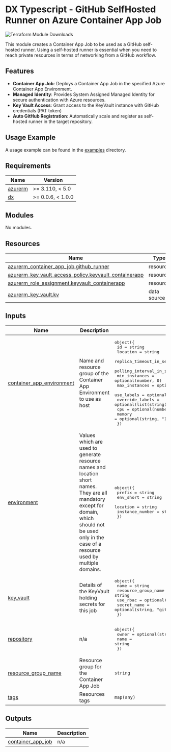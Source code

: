 # DX Typescript - GitHub SelfHosted Runner on Azure Container App Job

![Terraform Module Downloads](https://img.shields.io/terraform/module/dm/pagopa-dx/github-selfhosted-runner-on-container-app-jobs/azurerm?logo=terraform&label=downloads&cacheSeconds=5000&link=https%3A%2F%2Fregistry.terraform.io%2Fmodules%2Fpagopa-dx%2Fgithub-selfhosted-runner-on-container-app-jobs%2Fazurerm%2Flatest)

This module creates a Container App Job to be used as a GitHub self-hosted runner. Using a self-hosted runner is essential when you need to reach private resources in terms of networking from a GitHub workflow.

## Features

- **Container App Job**: Deploys a Container App Job in the specified Azure Container App Environment.
- **Managed Identity**: Provides System Assigned Managed Identity for secure authentication with Azure resources.
- **Key Vault Access**: Grant access to the KeyVault instance with GitHub credentials (PAT token)
- **Auto GitHub Registration**: Automatically scale and register as self-hosted runner in the target repository.

## Usage Example

A usage example can be found in the [examples](https://github.com/pagopa-dx/terraform-azurerm-azure-container-app/tree/main/examples/basic) directory.
<!-- markdownlint-disable -->
<!-- BEGIN_TF_DOCS -->
## Requirements

| Name | Version |
|------|---------|
| <a name="requirement_azurerm"></a> [azurerm](#requirement\_azurerm) | >= 3.110, < 5.0 |
| <a name="requirement_dx"></a> [dx](#requirement\_dx) | >= 0.0.6, < 1.0.0 |

## Modules

No modules.

## Resources

| Name | Type |
|------|------|
| [azurerm_container_app_job.github_runner](https://registry.terraform.io/providers/hashicorp/azurerm/latest/docs/resources/container_app_job) | resource |
| [azurerm_key_vault_access_policy.keyvault_containerapp](https://registry.terraform.io/providers/hashicorp/azurerm/latest/docs/resources/key_vault_access_policy) | resource |
| [azurerm_role_assignment.keyvault_containerapp](https://registry.terraform.io/providers/hashicorp/azurerm/latest/docs/resources/role_assignment) | resource |
| [azurerm_key_vault.kv](https://registry.terraform.io/providers/hashicorp/azurerm/latest/docs/data-sources/key_vault) | data source |

## Inputs

| Name | Description | Type | Default | Required |
|------|-------------|------|---------|:--------:|
| <a name="input_container_app_environment"></a> [container\_app\_environment](#input\_container\_app\_environment) | Name and resource group of the Container App Environment to use as host | <pre>object({<br/>    id                          = string<br/>    location                    = string<br/>    replica_timeout_in_seconds  = optional(number, 1800)<br/>    polling_interval_in_seconds = optional(number, 30)<br/>    min_instances               = optional(number, 0)<br/>    max_instances               = optional(number, 30)<br/>    use_labels                  = optional(bool, false)<br/>    override_labels             = optional(list(string), [])<br/>    cpu                         = optional(number, 0.5)<br/>    memory                      = optional(string, "1Gi")<br/>  })</pre> | n/a | yes |
| <a name="input_environment"></a> [environment](#input\_environment) | Values which are used to generate resource names and location short names. They are all mandatory except for domain, which should not be used only in the case of a resource used by multiple domains. | <pre>object({<br/>    prefix          = string<br/>    env_short       = string<br/>    location        = string<br/>    instance_number = string<br/>  })</pre> | n/a | yes |
| <a name="input_key_vault"></a> [key\_vault](#input\_key\_vault) | Details of the KeyVault holding secrets for this job | <pre>object({<br/>    name                = string<br/>    resource_group_name = string<br/>    use_rbac            = optional(bool, false)<br/>    secret_name         = optional(string, "github-runner-pat")<br/>  })</pre> | n/a | yes |
| <a name="input_repository"></a> [repository](#input\_repository) | n/a | <pre>object({<br/>    owner = optional(string, "pagopa")<br/>    name  = string<br/>  })</pre> | n/a | yes |
| <a name="input_resource_group_name"></a> [resource\_group\_name](#input\_resource\_group\_name) | Resource group for the Container App Job | `string` | `null` | no |
| <a name="input_tags"></a> [tags](#input\_tags) | Resources tags | `map(any)` | n/a | yes |

## Outputs

| Name | Description |
|------|-------------|
| <a name="output_container_app_job"></a> [container\_app\_job](#output\_container\_app\_job) | n/a |
<!-- END_TF_DOCS -->
